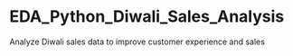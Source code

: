 # EDA_Python_Diwali_Sales_Analysis
Analyze Diwali sales data to improve customer experience and sales

